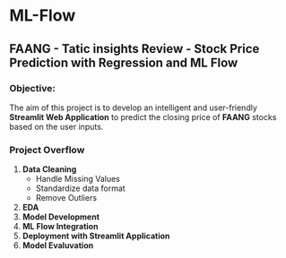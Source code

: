 # ML-Flow
## FAANG - Tatic insights Review - Stock Price Prediction with Regression and ML Flow
### Objective:
The aim of this project is to develop an intelligent and user-friendly __Streamlit Web Application__ to predict the closing price of __FAANG__ stocks based on the user inputs.
### Project Overflow

1. __Data Cleaning__
    - Handle Missing Values
    - Standardize data format
    - Remove Outliers
2. __EDA__
3. __Model Development__
4. __ML Flow Integration__
5. __Deployment with Streamlit Application__
6. __Model Evaluvation__

